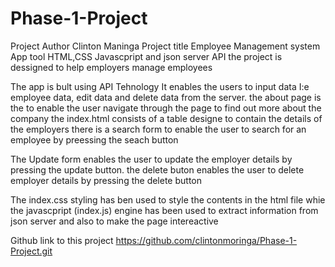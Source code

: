 # Phase-1-Project 
Project Author Clinton Maninga
Project title Employee Management system App
tool  HTML,CSS Javascpript and json server API
the project is dessigned to help employers manage employees


The app is bult using API Tehnology 
It enables the users to input data I:e employee data, edit  data and delete data from the server.
 the about page is the to enable the user navigate through the page to find out more about the company
  the index.html consists of a table designe to contain the details of the employers
  there is  a search form to enable the user to search for an employee by preessing the seach button

  The Update form enables the user to update the employer details by pressing the update button.
  the delete buton enables the user to delete employer details by pressing the delete button
  
  The index.css styling has ben used to style the contents in the html file whie the javascpript (index.js)  engine has been used to extract information from json server and also to make the page intereactive

  Github link to this project https://github.com/clintonmoringa/Phase-1-Project.git